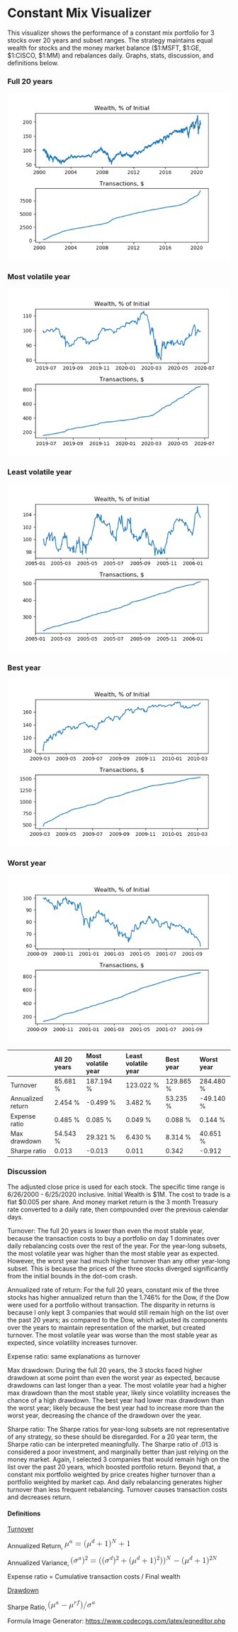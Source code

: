 # Constant Mix Visualizer

This visualizer shows the performance of a constant mix portfolio for 3 stocks over 20 years and subset ranges. The strategy maintains equal wealth for stocks and the money market balance ($1:MSFT, $1:GE, $1:CISCO, $1:MM) and rebalances daily. Graphs, stats, discussion, and definitions below.

### Full 20 years
![Full 20](images/full_20.png) 

### Most volatile year
![Most Volatile](images/most_volatile.png) 

### Least volatile year
![Least Volatile](images/least_volatile.png) 

### Best year
![Best Year](images/best_year.png) 

### Worst year
![Worst Year](images/worst_year.png) 

|  | All 20 years| Most volatile year| Least volatile year | Best year | Worst year |
| :---------------- | :---------- | :------- | :-------- | :------- | :------- |
| Turnover | 85.681 % | 187.194 % | 123.022 % | 129.865 % | 284.480 % |
| Annualized return | 2.454 % | -0.499 % | 3.482 % | 53.235 % | -49.140 % |
| Expense ratio | 0.485 % | 0.085 % | 0.049 % | 0.088 % | 0.144 % | 
| Max drawdown | 54.543 % | 29.321 % | 6.430 % | 8.314 % | 40.651 % |
| Sharpe ratio | 0.013 | -0.013 | 0.011 | 0.342 | -0.912 |

### Discussion

The adjusted close price is used for each stock. The specific time range is 6/26/2000 - 6/25/2020 inclusive. Initial Wealth is $1M. The cost to trade is a flat $0.005 per share. And money market return is the 3 month Treasury rate converted to a daily rate, then compounded over the previous calendar days.

Turnover: The full 20 years is lower than even the most stable year, because the transaction costs to buy a portfolio on day 1 dominates over daily rebalancing costs over the rest of the year. For the year-long subsets, the most volatile year was higher than the most stable year as expected. However, the worst year had much higher turnover than any other year-long subset. This is because the prices of the three stocks diverged significantly from the initial bounds in the dot-com crash.  

Annualized rate of return: For the full 20 years, constant mix of the three stocks has higher annualized return than the 1.746% for the Dow, if the Dow were used for a portfolio without transaction. The disparity in returns is because I only kept 3 companies that would still remain high on the list over the past 20 years; as compared to the Dow, which adjusted its components over the years to maintain representation of the market, but created turnover. The most volatile year was worse than the most stable year as expected, since volatility increases turnover.

Expense ratio: same explanations as turnover

Max drawdown: During the full 20 years, the 3 stocks faced higher drawdown at some point than even the worst year as expected, because drawdowns can last longer than a year. The most volatile year had a higher max drawdown than the most stable year, likely since volatility increases the chance of a high drawdown. The best year had lower max drawdown than the worst year; likely because the best year had to increase more than the worst year, decreasing the chance of the drawdown over the year.

Sharpe ratio: The Sharpe ratios for year-long subsets are not representative of any strategy, so these should be disregarded. For a 20 year term, the Sharpe ratio can be interpreted meaningfully. The Sharpe ratio of .013 is considered a poor investment, and marginally better than just relying on the money market. Again, I selected 3 companies that would remain high on the list over the past 20 years, which boosted portfolio return. Beyond that, a constant mix portfolio weighted by price creates higher turnover than a portfolio weighted by market cap. And daily rebalancing generates higher turnover than less frequent rebalancing. Turnover causes transaction costs and decreases return. 

#### Definitions
[Turnover](https://www.investopedia.com/terms/a/annual-turnover.asp)

Annualized Return, ![Annualized Return](images/annualized_return.png) 

Annualized Variance, ![Annualized Variance](images/annualized_variance.png) 

Expense ratio = Cumulative transaction costs / Final wealth

[Drawdown](https://en.wikipedia.org/wiki/Drawdown_(economics))

Sharpe Ratio, ![Sharpe Ratio](images/sharpe_ratio.png) 

Formula Image Generator: https://www.codecogs.com/latex/eqneditor.php
